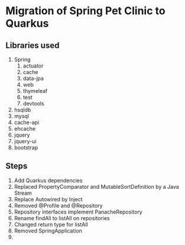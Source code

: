 # Migration of Spring Pet Clinic to Quarkus

## Libraries used

1. Spring
   1. actuator
   2. cache
   3. data-jpa
   4. web
   5. thymeleaf
   6. test
   7. devtools
2. hsqldb
3. mysql
4. cache-api
5. ehcache
6. jquery
7. jquery-ui
8. bootstrap

## Steps

1. Add Quarkus dependencies
2. Replaced PropertyComparator and MutableSortDefinition by a Java Stream
3. Replace Autowired by Inject
4. Removed @Profile and @Repository
5. Repository interfaces implement PanacheRepository
6. Rename findAll to listAll on repositories
7. Changed return type for listAll
8. Removed SpringApplication
9. 

  